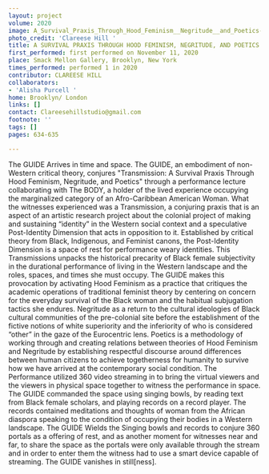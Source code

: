 ```yaml
---
layout: project
volume: 2020
image: A_Survival_Praxis_Through_Hood_Feminism__Negritude__and_Poetics--Clareese_Hill.jpeg
photo_credit: 'Clareese Hill '
title: A SURVIVAL PRAXIS THROUGH HOOD FEMINISM, NEGRITUDE, AND POETICS
first_performed: first performed on November 11, 2020
place: Smack Mellon Gallery, Brooklyn, New York
times_performed: performed 1 in 2020
contributor: CLAREESE HILL
collaborators:
- 'Alisha Purcell '
home: Brooklyn/ London
links: []
contact: Clareesehillstudio@gmail.com
footnote: ''
tags: []
pages: 634-635

---
```


The GUIDE Arrives in time and space. 
The GUIDE, an embodiment of non-Western critical theory, conjures "Transmission: A Survival Praxis Through Hood Feminism, Negritude, and Poetics" through a performance lecture collaborating with The BODY, a holder of the lived experience occupying the marginalized category of an Afro-Caribbean American Woman. What the witnesses experienced was a Transmission, a conjuring praxis that is an aspect of an artistic research project about the colonial project of making and sustaining “identity” in the Western social context and a speculative Post-Identity Dimension that acts in opposition to it.
Established by critical theory from Black, Indigenous, and Feminist canons, the Post-Identity Dimension is a space of rest for performance weary identities. This Transmissions unpacks the historical precarity of Black female subjectivity in the durational performance of living in the Western landscape and the roles, spaces, and times she must occupy. The GUIDE makes this provocation by activating Hood Feminism as a practice that critiques the academic operations of traditional feminist theory by centering on concern for the everyday survival of the Black woman and the habitual subjugation tactics she endures. Negritude as a return to the cultural ideologies of Black cultural communities of the pre-colonial site before the establishment of the fictive notions of white superiority and the inferiority of who is considered “other” in the gaze of the Eurocentric lens. Poetics is a methodology of working through and creating relations between theories of Hood Feminism and Negritude by establishing respectful discourse around differences between human citizens to achieve togetherness for humanity to survive how we have arrived at the contemporary social condition. 
The Performance utilized 360 video streaming in to bring the virtual viewers and the viewers in physical space together to witness the performance in space. The GUIDE commanded the space using singing bowls, by reading text from Black female scholars, and playing records on a record player. The records contained meditations and thoughts of woman from the African diaspora speaking to the condition of occupying their bodies in a Western landscape. The GUIDE Wields the Singing bowls and records  to conjure 360 portals as a offering of rest, and as another moment for witnesses near and far, to share the space as the portals were only available through the stream and in order to enter them the witness had to use a smart device capable of streaming. 
The GUIDE vanishes in still[ness]. 

